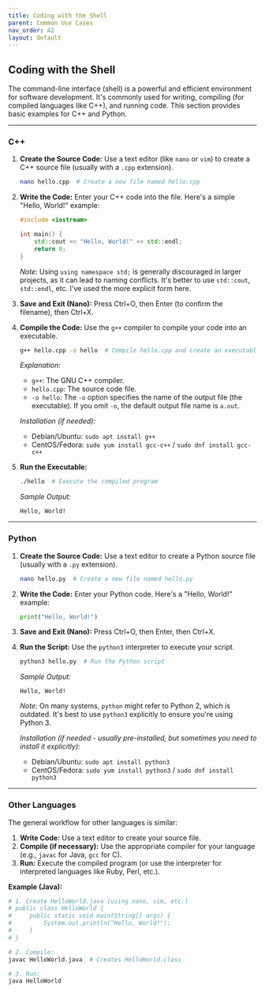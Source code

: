```yaml
---
title: Coding with the Shell
parent: Common Use Cases
nav_order: 42
layout: default
---
```


## Coding with the Shell

The command-line interface (shell) is a powerful and efficient environment for software development. It's commonly used for writing, compiling (for compiled languages like C++), and running code. This section provides basic examples for C++ and Python.

---

### C++

1.  **Create the Source Code:** Use a text editor (like `nano` or `vim`) to create a C++ source file (usually with a `.cpp` extension).

    ```bash
    nano hello.cpp  # Create a new file named hello.cpp
    ```

2.  **Write the Code:** Enter your C++ code into the file. Here's a simple "Hello, World!" example:

    ```c++
    #include <iostream>

    int main() {
        std::cout << "Hello, World!" << std::endl;
        return 0;
    }
    ```

    _Note:_ Using `using namespace std;` is generally discouraged in larger projects, as it can lead to naming conflicts. It's better to use `std::cout`, `std::endl`, etc. I've used the more explicit form here.

3.  **Save and Exit (Nano):** Press Ctrl+O, then Enter (to confirm the filename), then Ctrl+X.

4.  **Compile the Code:** Use the `g++` compiler to compile your code into an executable.

    ```bash
    g++ hello.cpp -o hello  # Compile hello.cpp and create an executable named 'hello'
    ```

    _Explanation:_

    - `g++`: The GNU C++ compiler.
    - `hello.cpp`: The source code file.
    - `-o hello`: The `-o` option specifies the name of the output file (the executable). If you omit `-o`, the default output file name is `a.out`.

    _Installation (if needed):_

    - Debian/Ubuntu: `sudo apt install g++`
    - CentOS/Fedora: `sudo yum install gcc-c++` / `sudo dnf install gcc-c++`

5.  **Run the Executable:**

    ```bash
    ./hello  # Execute the compiled program
    ```

    _Sample Output:_

    ```
    Hello, World!
    ```

---

### Python

1.  **Create the Source Code:** Use a text editor to create a Python source file (usually with a `.py` extension).

    ```bash
    nano hello.py  # Create a new file named hello.py
    ```

2.  **Write the Code:** Enter your Python code. Here's a "Hello, World!" example:

    ```python
    print("Hello, World!")
    ```

3.  **Save and Exit (Nano):** Press Ctrl+O, then Enter, then Ctrl+X.

4.  **Run the Script:** Use the `python3` interpreter to execute your script.

    ```bash
    python3 hello.py  # Run the Python script
    ```

    _Sample Output:_

    ```
    Hello, World!
    ```

    _Note:_ On many systems, `python` might refer to Python 2, which is outdated. It's best to use `python3` explicitly to ensure you're using Python 3.

    _Installation (if needed - usually pre-installed, but sometimes you need to install it explicitly):_

    - Debian/Ubuntu: `sudo apt install python3`
    - CentOS/Fedora: `sudo yum install python3` / `sudo dnf install python3`

---

### Other Languages

The general workflow for other languages is similar:

1.  **Write Code:** Use a text editor to create your source file.
2.  **Compile (if necessary):** Use the appropriate compiler for your language (e.g., `javac` for Java, `gcc` for C).
3.  **Run:** Execute the compiled program (or use the interpreter for interpreted languages like Ruby, Perl, etc.).

**Example (Java):**

```bash
# 1. Create HelloWorld.java (using nano, vim, etc.)
# public class HelloWorld {
#     public static void main(String[] args) {
#         System.out.println("Hello, World!");
#     }
# }

# 2. Compile:
javac HelloWorld.java  # Creates HelloWorld.class

# 3. Run:
java HelloWorld
```
